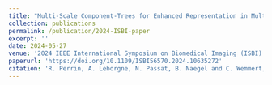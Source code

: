 ```yaml
---
title: "Multi-Scale Component-Trees for Enhanced Representation in Multiplex Immunohistochemistry Imaging"
collection: publications
permalink: /publication/2024-ISBI-paper
excerpt: ''
date: 2024-05-27
venue: '2024 IEEE International Symposium on Biomedical Imaging (ISBI)'
paperurl: 'https://doi.org/10.1109/ISBI56570.2024.10635272'
citation: 'R. Perrin, A. Leborgne, N. Passat, B. Naegel and C. Wemmert, "Multi-Scale Component-Trees for Enhanced Representation in Multiplex Immunohistochemistry Imaging," 2024 IEEE International Symposium on Biomedical Imaging (ISBI), Athens, Greece, 2024, pp. 1-5, doi: 10.1109/ISBI56570.2024.10635272.'
---
```

